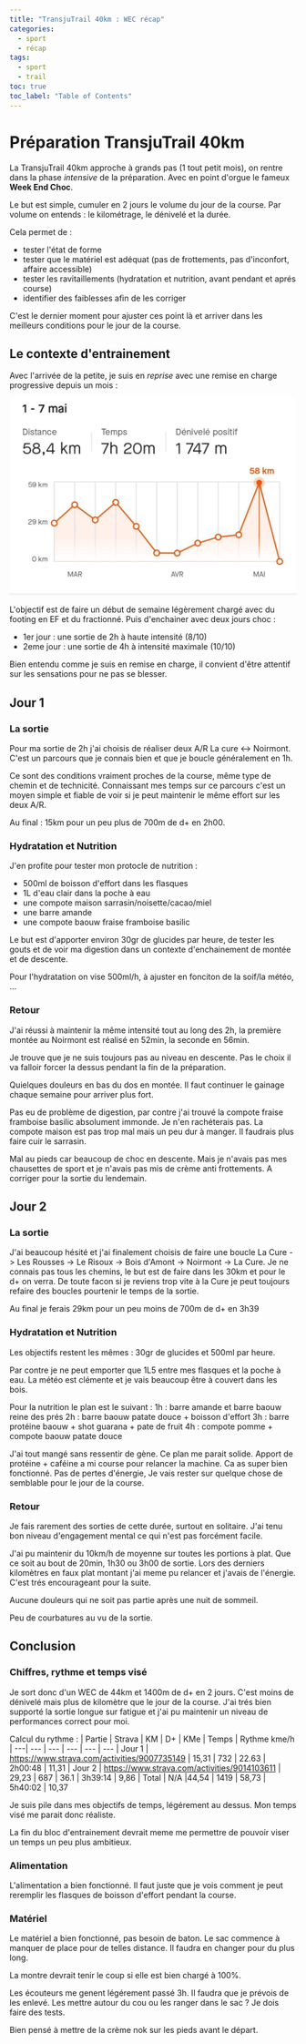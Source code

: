 ```yaml
---
title: "TransjuTrail 40km : WEC récap"
categories:
  - sport
  - récap
tags:
  - sport
  - trail
toc: true
toc_label: "Table of Contents"
---
```


# Préparation TransjuTrail 40km

La TransjuTrail 40km approche à grands pas (1 tout petit mois), on rentre dans la phase _intensive_ de la préparation. Avec en point d'orgue le fameux __Week End Choc__.

Le but est simple, cumuler en 2 jours le volume du jour de la course. Par volume on entends : le kilométrage, le dénivelé et la durée.

Cela permet de :
- tester l'état de forme
- tester que le matériel est adéquat (pas de frottements, pas d'inconfort, affaire accessible)
- tester les ravitaillements (hydratation et nutrition, avant pendant et aprés course)
- identifier des faiblesses afin de les corriger

C'est le dernier moment pour ajuster ces point là et arriver dans les meilleurs conditions pour le jour de la course.

## Le contexte d'entrainement

Avec l'arrivée de la petite, je suis en _reprise_ avec une remise en charge progressive depuis un mois :

![reprise](/assets/images/2023/reprise.jpg)

L'objectif est de faire un début de semaine légèrement chargé avec du footing en EF et du fractionné. Puis d'enchainer avec deux jours choc :
- 1er jour : une sortie de 2h à haute intensité (8/10)
- 2eme jour : une sortie de 4h à intensité maximale (10/10)

Bien entendu comme je suis en remise en charge, il convient d'être attentif sur les sensations pour ne pas se blesser.

## Jour 1

### La sortie 

Pour ma sortie de 2h j'ai choisis de réaliser deux A/R La cure <-> Noirmont. C'est un parcours que je connais bien et que je boucle généralement en 1h.

Ce sont des conditions vraiment proches de la course, même type de chemin et de technicité. Connaissant mes temps sur ce parcours c'est un moyen simple et fiable de voir si je peut maintenir le même effort sur les deux A/R.

Au final : 15km pour un peu plus de 700m de d+ en 2h00.

### Hydratation et Nutrition

J'en profite pour tester mon protocle de nutrition :
- 500ml de boisson d'effort dans les flasques
- 1L d'eau clair dans la poche à eau
- une compote maison sarrasin/noisette/cacao/miel
- une barre amande
- une compote baouw fraise framboise basilic

Le but est d'apporter environ 30gr de glucides par heure, de tester les gouts et de voir ma digestion dans un contexte d'enchainement de montée et de descente.

Pour l'hydratation on vise 500ml/h, à ajuster en fonciton de la soif/la météo, ...

### Retour

J'ai réussi à maintenir la même intensité tout au long des 2h, la première montée au Noirmont est réalisé en 52min, la seconde en 56min.

Je trouve que je ne suis toujours pas au niveau en descente. Pas le choix il va falloir forcer la dessus pendant la fin de la préparation.

Quielques douleurs en bas du dos en montée. Il faut continuer le gainage chaque semaine pour arriver plus fort.

Pas eu de problème de digestion, par contre j'ai trouvé la compote fraise framboise basilic absolument immonde. Je n'en rachéterais pas. La compote maison est pas trop mal mais un peu dur à manger. Il faudrais plus faire cuir le sarrasin.

Mal au pieds car beaucoup de choc en descente. Mais je n'avais pas mes chausettes de sport et je n'avais pas mis de crème anti frottements. A corriger pour la sortie du lendemain.

## Jour 2

### La sortie

J'ai beaucoup hésité et j'ai finalement choisis de faire une boucle La Cure -> Les Rousses -> Le Risoux -> Bois d'Amont -> Noirmont -> La Cure. Je ne connais pas tous les chemins, le but est de faire dans les 30km et pour le d+ on verra. De toute facon si je reviens trop vite à la Cure je peut toujours refaire des boucles pourtenir le temps de la sortie.

Au final je ferais 29km pour un peu moins de 700m de d+ en 3h39

### Hydratation et Nutrition

Les objectifs restent les mêmes : 30gr de glucides et 500ml par heure.

Par contre je ne peut emporter que 1L5 entre mes flasques et la poche à eau. La météo est clémente et je vais beaucoup être à couvert dans les bois.

Pour la nutrition le plan est le suivant :
1h : barre amande et barre baouw reine des prés
2h : barre baouw patate douce + boisson d'effort
3h : barre protéine baouw + shot guarana + pate de fruit
4h : compote pomme + compote baouw patate douce

J'ai tout mangé sans ressentir de gène. Ce plan me parait solide. Apport de protéine + caféine a mi course pour relancer la machine. Ca as super bien fonctionné. Pas de pertes d'énergie, Je vais rester sur quelque chose de semblable pour le jour de la course.

### Retour

Je fais rarement des sorties de cette durée, surtout en solitaire. J'ai tenu bon niveau d'engagement mental ce qui n'est pas forcément facile. 

J'ai pu maintenir du 10km/h de moyenne sur toutes les portions à plat. Que ce soit au bout de 20min, 1h30 ou 3h00 de sortie. Lors des derniers kilomètres en faux plat montant j'ai meme pu relancer et j'avais de l'énergie. C'est trés encourageant pour la suite.

Aucune douleurs qui ne soit pas partie après une nuit de sommeil.

Peu de courbatures au vu de la sortie.

## Conclusion

### Chiffres, rythme et temps visé

Je sort donc d'un WEC de 44km et 1400m de d+ en 2 jours. C'est moins de dénivelé mais plus de kilomètre que le jour de la course. J'ai trés bien supporté la sortie longue sur fatigue et j'ai pu maintenir un niveau de performances correct pour moi.

Calcul du rythme :
| Partie | Strava | KM | D+ | KMe | Temps | Rythme kme/h
| ---| --- | --- | --- | --- | ---
| Jour 1 | https://www.strava.com/activities/9007735149 | 15,31 | 732 | 22.63 | 2h00:48 | 11,31
| Jour 2 | https://www.strava.com/activities/9014103611 | 29,23 | 687 | 36.1 | 3h39:14 |  9,86
| Total | N/A |44,54 | 1419 | 58,73 | 5h40:02 | 10,37

Je suis pile dans mes objectifs de temps, légérement au dessus. Mon temps visé me parait donc réaliste.

La fin du bloc d'entrainement devrait meme me permettre de pouvoir viser un temps un peu plus ambitieux.

### Alimentation

L'alimentation a bien fonctionné. Il faut juste que je vois comment je peut reremplir les flasques de boisson d'effort pendant la course.

### Matériel

Le matériel a bien fonctionné, pas besoin de baton. Le sac commence à manquer de place pour de telles distance. Il faudra en changer pour du plus long.

La montre devrait tenir le coup si elle est bien chargé à 100%.

Les écouteurs me genent légérement passé 3h. Il faudra que je prévois de les enlevé. Les mettre autour du cou ou les ranger dans le sac ? Je dois faire des tests.

Bien pensé à mettre de la crème nok sur les pieds avant le départ.
